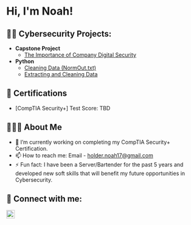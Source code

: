 <h1>Hi, I'm Noah! </h1>

<h2>👨‍💻 Cybersecurity Projects:</h2>

- <b>Capstone Project</b>
  - [The Importance of Company Digital Security](https://github.com/noahholder/Capstone-Project)
- <b>Python</b>
  - [Cleaning Data (NormOut.txt)](https://github.com/noahholder/Cleaning-Data-NormOut.txt)
  - [Extracting and Cleaning Data](https://github.com/noahholder/Extracting-Cleaning-Data)

<h2>📃 Certifications</h2>

 - [CompTIA Security+] Test Score: TBD

<h2>👨🏼‍💼 About Me</h2>

- 🔭 I’m currently working on completing my CompTIA Security+ Certification.
- 📫 How to reach me: Email - holder.noah17@gmail.com 
- ⚡ Fun fact: I have been a Server/Bartender for the past 5 years and developed new soft skills that will benefit my future opportunities in Cybersecurity.

<h2>🤳 Connect with me:</h2>

[<img align="left" alt="NoahHolder | LinkedIn" width="22px" src="https://cdn.jsdelivr.net/npm/simple-icons@v3/icons/linkedin.svg" />][linkedin]

[linkedin]: https://linkedin.com/in/noahholder17/

